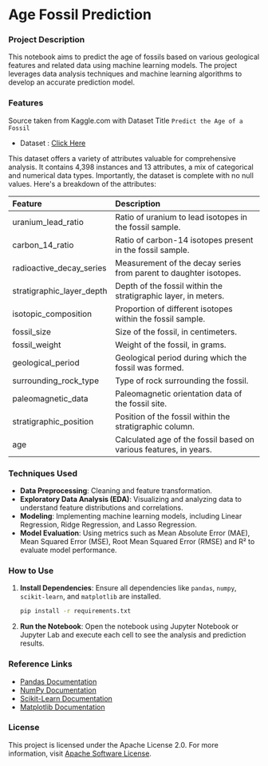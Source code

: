 
# Age Fossil Prediction

### Project Description
This notebook aims to predict the age of fossils based on various geological features and related data using machine learning models. The project leverages data analysis techniques and machine learning algorithms to develop an accurate prediction model.

### Features

Source taken from Kaggle.com with Dataset Title `Predict the Age of a Fossil`

* Dataset : [Click Here](https://www.kaggle.com/datasets/stealthtechnologies/predict-the-age-of-a-fossil)

This dataset offers a variety of attributes valuable for comprehensive analysis. It contains 4,398 instances and 13 attributes, a mix of categorical and numerical data types. Importantly, the dataset is complete with no null values. Here's a breakdown of the attributes:

| Feature | Description |
| :--- | :--- |
| uranium_lead_ratio | Ratio of uranium to lead isotopes in the fossil sample.|
| carbon_14_ratio | Ratio of carbon-14 isotopes present in the fossil sample.|
| radioactive_decay_series | Measurement of the decay series from parent to daughter isotopes.|
| stratigraphic_layer_depth | Depth of the fossil within the stratigraphic layer, in meters.|
| isotopic_composition | Proportion of different isotopes within the fossil sample.|
| fossil_size | Size of the fossil, in centimeters.|
| fossil_weight | Weight of the fossil, in grams.|
| geological_period | Geological period during which the fossil was formed.|
| surrounding_rock_type | Type of rock surrounding the fossil.|
| paleomagnetic_data | Paleomagnetic orientation data of the fossil site.|
| stratigraphic_position | Position of the fossil within the stratigraphic column.|
| age | Calculated age of the fossil based on various features, in years.|


### Techniques Used
- **Data Preprocessing**: Cleaning and feature transformation.
- **Exploratory Data Analysis (EDA)**: Visualizing and analyzing data to understand feature distributions and correlations.
- **Modeling**: Implementing machine learning models, including Linear Regression, Ridge Regression, and Lasso Regression.
- **Model Evaluation**: Using metrics such as Mean Absolute Error (MAE), Mean Squared Error (MSE), Root Mean Squared Error (RMSE) and R² to evaluate model performance.

### How to Use
1. **Install Dependencies**: Ensure all dependencies like `pandas`, `numpy`, `scikit-learn`, and `matplotlib` are installed.

   ```bash
   pip install -r requirements.txt
   ```

2. **Run the Notebook**: Open the notebook using Jupyter Notebook or Jupyter Lab and execute each cell to see the analysis and prediction results.

### Reference Links
- [Pandas Documentation](https://pandas.pydata.org/)
- [NumPy Documentation](https://numpy.org/)
- [Scikit-Learn Documentation](https://scikit-learn.org/stable/)
- [Matplotlib Documentation](https://matplotlib.org/)

### License
This project is licensed under the Apache License 2.0. For more information, visit [Apache Software License](https://www.apache.org/licenses/LICENSE-2.0).

